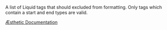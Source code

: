 A list of Liquid tags that should excluded from formatting. Only tags which contain a start and end types are valid.


[Æsthetic Documentation](https://aesthetic.js.org/rules/liquid/ignoreTagList/)
